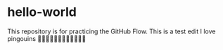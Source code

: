 # hello-world
This repository is for practicing the GitHub Flow.
This is a test edit
I love pingouins 🐧🐧🐧🐧🐧🐧🐧🐧🐧🐧🐧🐧